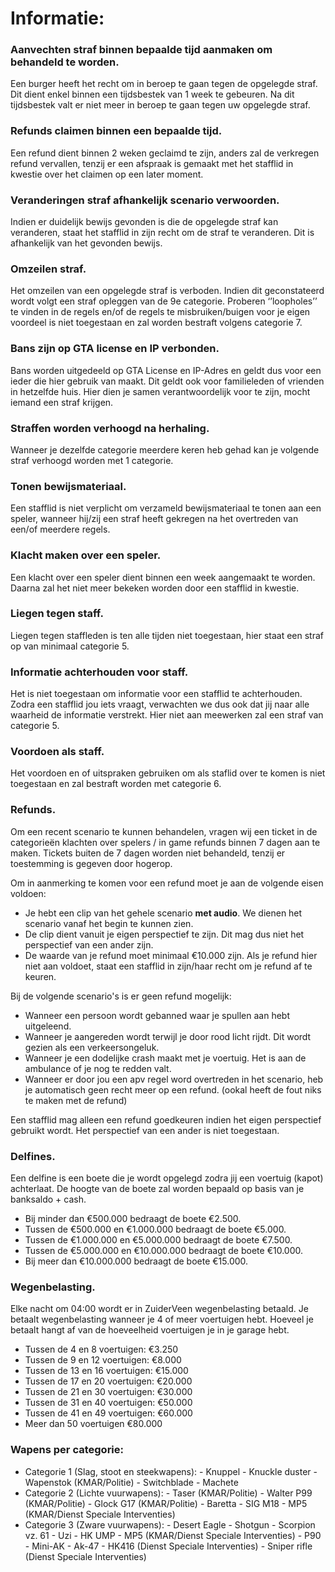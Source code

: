 # **Informatie:**

### **Aanvechten straf binnen bepaalde tijd aanmaken om behandeld te worden.**
Een burger heeft het recht om in beroep te gaan tegen de opgelegde straf. Dit dient enkel binnen een tijdsbestek van 1 week te gebeuren. Na dit tijdsbestek valt er niet meer in beroep te gaan tegen uw opgelegde straf.


### **Refunds claimen binnen een bepaalde tijd.**
Een refund dient binnen 2 weken geclaimd te zijn, anders zal de verkregen refund vervallen, tenzij er een afspraak is gemaakt met het stafflid in kwestie over het claimen op een later moment.


### **Veranderingen straf afhankelijk scenario verwoorden.**
Indien er duidelijk bewijs gevonden is die de opgelegde straf kan veranderen, staat het stafflid in zijn recht om de straf te veranderen. Dit is afhankelijk van het gevonden bewijs.


### **Omzeilen straf.**
Het omzeilen van een opgelegde straf is  verboden. Indien dit geconstateerd wordt volgt een straf opleggen van de 9e categorie.
Proberen ‘’loopholes’’ te vinden in de regels en/of de regels te misbruiken/buigen voor je eigen voordeel is niet toegestaan en zal worden bestraft volgens categorie 7.


### **Bans zijn op GTA license en IP verbonden.**
Bans worden uitgedeeld op GTA License en IP-Adres en geldt dus voor een ieder die hier gebruik van maakt. Dit geldt ook voor familieleden of vrienden in hetzelfde huis. Hier dien je samen verantwoordelijk voor te zijn, mocht iemand een straf krijgen.


### **Straffen worden verhoogd na herhaling.**
Wanneer je dezelfde categorie meerdere keren heb gehad kan je volgende straf verhoogd worden met 1 categorie.


### **Tonen bewijsmateriaal.**
Een stafflid is niet verplicht om verzameld bewijsmateriaal te tonen aan een speler, wanneer hij/zij een straf heeft gekregen na het overtreden van een/of meerdere regels.


### **Klacht maken over een speler.**
Een klacht over een speler dient binnen een week aangemaakt te worden. Daarna zal het niet meer bekeken worden door een stafflid in kwestie.


### **Liegen tegen staff.**
Liegen tegen staffleden is ten alle tijden niet toegestaan, hier staat een straf op van minimaal categorie 5.

### **Informatie achterhouden voor staff.**
Het is niet toegestaan om informatie voor een stafflid te achterhouden.  Zodra een stafflid jou iets vraagt, verwachten we dus ook dat jij naar alle waarheid de informatie verstrekt. Hier niet aan meewerken zal een straf van categorie 5.

### **Voordoen als staff.**
Het voordoen en of uitspraken gebruiken om als staflid over te komen is niet toegestaan en zal bestraft worden met categorie 6.

### **Refunds.**
Om een recent scenario te kunnen behandelen, vragen wij een ticket in de categorieën klachten over spelers / in game refunds binnen 7 dagen aan te maken. Tickets buiten de 7 dagen worden niet behandeld, tenzij er toestemming is gegeven door hogerop.

Om in aanmerking te komen voor een refund moet je aan de volgende eisen voldoen:
- Je hebt een clip van het gehele scenario **met audio**. We dienen het scenario vanaf het begin te kunnen zien.
- De clip dient vanuit je eigen perspectief te zijn. Dit mag dus niet het perspectief van een ander zijn.
- De waarde van je refund moet minimaal €10.000 zijn.
Als je refund hier niet aan voldoet, staat een stafflid in zijn/haar recht om je refund af te keuren.

Bij de volgende scenario's is er geen refund mogelijk:
- Wanneer een persoon wordt gebanned waar je spullen aan hebt uitgeleend.
- Wanneer je aangereden wordt terwijl je door rood licht rijdt. Dit wordt gezien als een verkeersongeluk.
- Wanneer je een dodelijke crash maakt met je voertuig. Het is aan de ambulance of je nog te redden valt.
- Wanneer er door jou een apv regel word overtreden in het scenario, heb je automatisch geen recht meer op een refund. (ookal heeft de fout niks te maken met de refund)

Een stafflid mag alleen een refund goedkeuren indien het eigen perspectief gebruikt wordt. Het perspectief van een ander is niet toegestaan. 

### **Delfines.**
Een delfine is een boete die je wordt opgelegd zodra jij een voertuig (kapot) achterlaat. De hoogte van de boete zal worden bepaald op basis van je banksaldo + cash.

- Bij minder dan €500.000 bedraagt de boete €2.500.
- Tussen de €500.000 en €1.000.000 bedraagt de boete €5.000.
- Tussen de €1.000.000 en €5.000.000 bedraagt de boete €7.500.
- Tussen de €5.000.000 en €10.000.000 bedraagt de boete €10.000.
- Bij meer dan €10.000.000 bedraagt de boete €15.000.

### **Wegenbelasting.**
Elke nacht om 04:00  wordt er in ZuiderVeen wegenbelasting betaald. Je betaalt wegenbelasting wanneer je 4 of meer voertuigen hebt. Hoeveel je betaalt hangt af van de hoeveelheid voertuigen je in je garage hebt.

- Tussen de 4 en 8 voertuigen: €3.250
- Tussen de 9 en 12 voertuigen: €8.000
- Tussen de 13 en 16 voertuigen: €15.000
- Tussen de 17 en 20 voertuigen: €20.000
- Tussen de 21 en 30 voertuigen: €30.000
- Tussen de 31 en 40 voertuigen: €50.000
- Tussen de 41 en 49 voertuigen: €60.000
- Meer dan 50 voertuigen €80.000

 ### **Wapens per categorie:**
- Categorie 1 (Slag, stoot en steekwapens): - Knuppel - Knuckle duster - Wapenstok (KMAR/Politie) - Switchblade - Machete
- Categorie 2 (Lichte vuurwapens): - Taser (KMAR/Politie) - Walter P99 (KMAR/Politie) - Glock G17 (KMAR/Politie) - Baretta - SIG M18 - MP5 (KMAR/Dienst Speciale Interventies)
- Categorie 3 (Zware vuurwapens): - Desert Eagle - Shotgun - Scorpion vz. 61 - Uzi - HK UMP - MP5 (KMAR/Dienst Speciale Interventies) - P90 - Mini-AK - Ak-47 - HK416 (Dienst Speciale Interventies) - Sniper rifle (Dienst Speciale Interventies)

